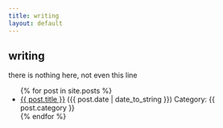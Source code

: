 ```yaml
---
title: writing
layout: default
---
```


writing
-------

there is nothing here, not even this line

<ul class="posts">
    {% for post in site.posts %}
        <li><a href="{{ post.url }}">{{ post.title }}</a> ({{ post.date | date_to_string }}) Category: {{ post.category }}</li>
    {% endfor %}
</ul>
